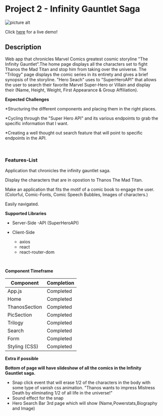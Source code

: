# Project 2 - Infinity Gauntlet Saga

![picture alt](https://i.ibb.co/ZB2XVk9/logo-hd.png)

Click [here](http://minor-grass.surge.sh/) for a live demo!

## Description

Web app that chronicles Marvel Comics greatest cosmic storyline "The Infinity Gauntlet".The home page displays all the characters set to fight Thanos the Mad Titan and stop him from taking over the universe. The "Trilogy" page displays the comic series in its entirety and gives a brief synopsis of the storyline. "Hero Seach" uses to "SuperHeroAPI" that allows the user to search their favorite Marvel Super-Hero or Villain and display their (Name, Height, Weight, First Appearance & Group Affiliation).

**Expected Challenges**

\*Structuring the different components and placing them in the right places.

\*Cycling through the "Super Hero API" and its various endpoints to grab the specific information that I want.

\*Creating a well thought out search feature that will point to specific endpoints in the API.

&nbsp;
&nbsp;
&nbsp;

### Features-List

Application that chronicles the infinity gauntlet saga.

Display the characters that are in opostion to Thanos The Mad Titan.

Make an application that fits the motif of a comic book to engage the user.
(Colorful, Comic-Fonts, Comic Speech Bubbles, Images of characters.)

Easily navigated.

**Supported Libraries**

- Server-Side
  -API (SuperHeroAPI)

- Client-Side
  - axios
  - react
  - react-router-dom

&nbsp;
&nbsp;
&nbsp;
&nbsp;
&nbsp;

**Component Timeframe**

| Component     | Completion |
| ------------- | ---------- |
| App.js        | Completed  |
| Home          | Completed  |
| ThanosSection | Completed  |
| PicSection    | Completed  |
| Trilogy       | Completed  |
| Search        | Completed  |
| Form          | Completed  |
| Styling (CSS) | Completed  |

**Extra if possible**

**Bottom of page will have slideshow of all the comics in the Infinity Gauntlet saga.**

- Snap click event that will erase 1/2 of the characters in the body with some type of vanish css animation.
  "Thanos wants to impress Mistress Death by eliminating 1/2 of all life in the universe!"
- Sound effect for the snap
- Hero Search Bar 3rd page which will show (Name,Powerstats,Biography and Image)
